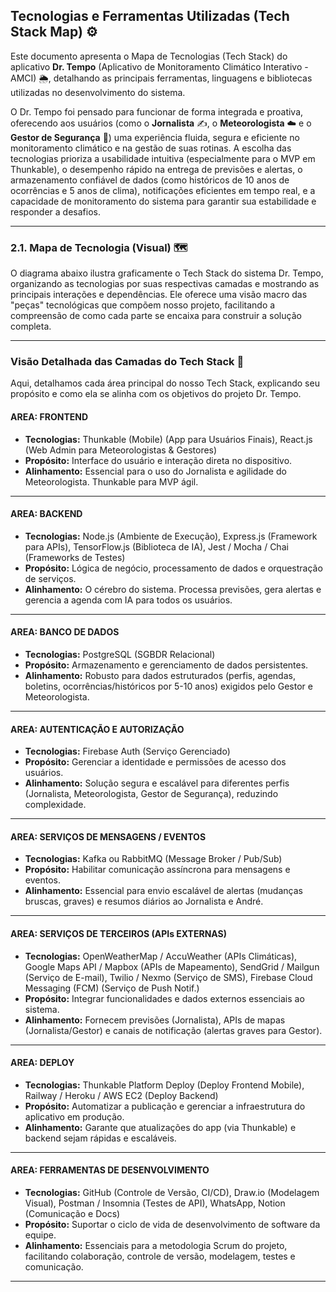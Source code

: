 
## Tecnologias e Ferramentas Utilizadas (Tech Stack Map) ⚙️

Este documento apresenta o Mapa de Tecnologias (Tech Stack) do aplicativo **Dr. Tempo** (Aplicativo de Monitoramento Climático Interativo - AMCI) 🌦️, detalhando as principais ferramentas, linguagens e bibliotecas utilizadas no desenvolvimento do sistema.

O Dr. Tempo foi pensado para funcionar de forma integrada e proativa, oferecendo aos usuários (como o **Jornalista** ✍️, o **Meteorologista** ☁️ e o **Gestor de Segurança** 🚨) uma experiência fluida, segura e eficiente no monitoramento climático e na gestão de suas rotinas. A escolha das tecnologias prioriza a usabilidade intuitiva (especialmente para o MVP em Thunkable), o desempenho rápido na entrega de previsões e alertas, o armazenamento confiável de dados (como históricos de 10 anos de ocorrências e 5 anos de clima), notificações eficientes em tempo real, e a capacidade de monitoramento do sistema para garantir sua estabilidade e responder a desafios.

---

### 2.1. Mapa de Tecnologia (Visual) 🗺️

O diagrama abaixo ilustra graficamente o Tech Stack do sistema Dr. Tempo, organizando as tecnologias por suas respectivas camadas e mostrando as principais interações e dependências. Ele oferece uma visão macro das "peças" tecnológicas que compõem nosso projeto, facilitando a compreensão de como cada parte se encaixa para construir a solução completa.

---

### Visão Detalhada das Camadas do Tech Stack 🚀

Aqui, detalhamos cada área principal do nosso Tech Stack, explicando seu propósito e como ela se alinha com os objetivos do projeto Dr. Tempo.

#### **AREA: FRONTEND**
* **Tecnologias:** Thunkable (Mobile) (App para Usuários Finais), React.js (Web Admin para Meteorologistas & Gestores)
* **Propósito:** Interface do usuário e interação direta no dispositivo.
* **Alinhamento:** Essencial para o uso do Jornalista e agilidade do Meteorologista. Thunkable para MVP ágil.

---

#### **AREA: BACKEND**
* **Tecnologias:** Node.js (Ambiente de Execução), Express.js (Framework para APIs), TensorFlow.js (Biblioteca de IA), Jest / Mocha / Chai (Frameworks de Testes)
* **Propósito:** Lógica de negócio, processamento de dados e orquestração de serviços.
* **Alinhamento:** O cérebro do sistema. Processa previsões, gera alertas e gerencia a agenda com IA para todos os usuários.

---

#### **AREA: BANCO DE DADOS**
* **Tecnologias:** PostgreSQL (SGBDR Relacional)
* **Propósito:** Armazenamento e gerenciamento de dados persistentes.
* **Alinhamento:** Robusto para dados estruturados (perfis, agendas, boletins, ocorrências/históricos por 5-10 anos) exigidos pelo Gestor e Meteorologista.

---

#### **AREA: AUTENTICAÇÃO E AUTORIZAÇÃO**
* **Tecnologias:** Firebase Auth (Serviço Gerenciado)
* **Propósito:** Gerenciar a identidade e permissões de acesso dos usuários.
* **Alinhamento:** Solução segura e escalável para diferentes perfis (Jornalista, Meteorologista, Gestor de Segurança), reduzindo complexidade.

---

#### **AREA: SERVIÇOS DE MENSAGENS / EVENTOS**
* **Tecnologias:** Kafka ou RabbitMQ (Message Broker / Pub/Sub)
* **Propósito:** Habilitar comunicação assíncrona para mensagens e eventos.
* **Alinhamento:** Essencial para envio escalável de alertas (mudanças bruscas, graves) e resumos diários ao Jornalista e André.

---

#### **AREA: SERVIÇOS DE TERCEIROS (APIs EXTERNAS)**
* **Tecnologias:** OpenWeatherMap / AccuWeather (APIs Climáticas), Google Maps API / Mapbox (APIs de Mapeamento), SendGrid / Mailgun (Serviço de E-mail), Twilio / Nexmo (Serviço de SMS), Firebase Cloud Messaging (FCM) (Serviço de Push Notif.)
* **Propósito:** Integrar funcionalidades e dados externos essenciais ao sistema.
* **Alinhamento:** Fornecem previsões (Jornalista), APIs de mapas (Jornalista/Gestor) e canais de notificação (alertas graves para Gestor).

---

#### **AREA: DEPLOY**
* **Tecnologias:** Thunkable Platform Deploy (Deploy Frontend Mobile), Railway / Heroku / AWS EC2 (Deploy Backend)
* **Propósito:** Automatizar a publicação e gerenciar a infraestrutura do aplicativo em produção.
* **Alinhamento:** Garante que atualizações do app (via Thunkable) e backend sejam rápidas e escaláveis.

---

#### **AREA: FERRAMENTAS DE DESENVOLVIMENTO**
* **Tecnologias:** GitHub (Controle de Versão, CI/CD), Draw.io (Modelagem Visual), Postman / Insomnia (Testes de API), WhatsApp, Notion (Comunicação e Docs)
* **Propósito:** Suportar o ciclo de vida de desenvolvimento de software da equipe.
* **Alinhamento:** Essenciais para a metodologia Scrum do projeto, facilitando colaboração, controle de versão, modelagem, testes e comunicação.

---
